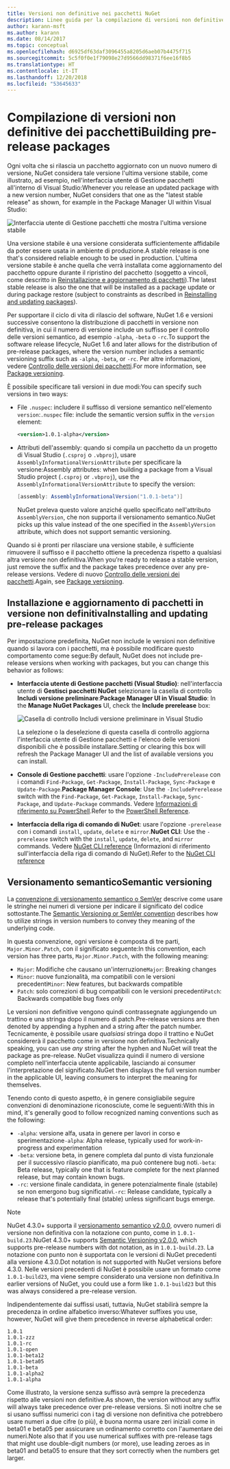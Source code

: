 ```yaml
---
title: Versioni non definitive nei pacchetti NuGet
description: Linee guida per la compilazione di versioni non definitive dei pacchetti
author: karann-msft
ms.author: karann
ms.date: 08/14/2017
ms.topic: conceptual
ms.openlocfilehash: d6925df63daf3096455a8205d6aeb07b4475f715
ms.sourcegitcommit: 5c5f0f0e1f79098e27d9566dd98371f6ee16f8b5
ms.translationtype: HT
ms.contentlocale: it-IT
ms.lasthandoff: 12/20/2018
ms.locfileid: "53645633"
---
```

# <a name="building-pre-release-packages"></a><span data-ttu-id="bf233-103">Compilazione di versioni non definitive dei pacchetti</span><span class="sxs-lookup"><span data-stu-id="bf233-103">Building pre-release packages</span></span>

<span data-ttu-id="bf233-104">Ogni volta che si rilascia un pacchetto aggiornato con un nuovo numero di versione, NuGet considera tale versione l'ultima versione stabile, come illustrato, ad esempio, nell'interfaccia utente di Gestione pacchetti all'interno di Visual Studio:</span><span class="sxs-lookup"><span data-stu-id="bf233-104">Whenever you release an updated package with a new version number, NuGet considers that one as the "latest stable release" as shown, for example in the Package Manager UI within Visual Studio:</span></span>

![Interfaccia utente di Gestione pacchetti che mostra l'ultima versione stabile](media/Prerelease_01-LatestStable.png)

<span data-ttu-id="bf233-106">Una versione stabile è una versione considerata sufficientemente affidabile da poter essere usata in ambiente di produzione.</span><span class="sxs-lookup"><span data-stu-id="bf233-106">A stable release is one that's considered reliable enough to be used in production.</span></span> <span data-ttu-id="bf233-107">L'ultima versione stabile è anche quella che verrà installata come aggiornamento del pacchetto oppure durante il ripristino del pacchetto (soggetto a vincoli, come descritto in [Reinstallazione e aggiornamento di pacchetti](../consume-packages/reinstalling-and-updating-packages.md)).</span><span class="sxs-lookup"><span data-stu-id="bf233-107">The latest stable release is also the one that will be installed as a package update or during package restore (subject to constraints as described in [Reinstalling and updating packages](../consume-packages/reinstalling-and-updating-packages.md)).</span></span>

<span data-ttu-id="bf233-108">Per supportare il ciclo di vita di rilascio del software, NuGet 1.6 e versioni successive consentono la distribuzione di pacchetti in versione non definitiva, in cui il numero di versione include un suffisso per il controllo delle versioni semantico, ad esempio `-alpha`, `-beta` o `-rc`.</span><span class="sxs-lookup"><span data-stu-id="bf233-108">To support the software release lifecycle, NuGet 1.6 and later allows for the distribution of pre-release packages, where the version number includes a semantic versioning suffix such as `-alpha`, `-beta`, or `-rc`.</span></span> <span data-ttu-id="bf233-109">Per altre informazioni, vedere [Controllo delle versioni dei pacchetti](../reference/package-versioning.md#pre-release-versions).</span><span class="sxs-lookup"><span data-stu-id="bf233-109">For more information, see [Package versioning](../reference/package-versioning.md#pre-release-versions).</span></span>

<span data-ttu-id="bf233-110">È possibile specificare tali versioni in due modi:</span><span class="sxs-lookup"><span data-stu-id="bf233-110">You can specify such versions in two ways:</span></span>

- <span data-ttu-id="bf233-111">File `.nuspec`: includere il suffisso di versione semantico nell'elemento `version`:</span><span class="sxs-lookup"><span data-stu-id="bf233-111">`.nuspec` file: include the semantic version suffix in the `version` element:</span></span>

    ```xml
    <version>1.0.1-alpha</version>
    ```

- <span data-ttu-id="bf233-112">Attributi dell'assembly: quando si compila un pacchetto da un progetto di Visual Studio (`.csproj` o `.vbproj`), usare `AssemblyInformationalVersionAttribute` per specificare la versione:</span><span class="sxs-lookup"><span data-stu-id="bf233-112">Assembly attributes: when building a package from a Visual Studio project (`.csproj` or `.vbproj`), use the `AssemblyInformationalVersionAttribute` to specify the version:</span></span>

    ```cs
    [assembly: AssemblyInformationalVersion("1.0.1-beta")]
    ```

    <span data-ttu-id="bf233-113">NuGet preleva questo valore anziché quello specificato nell'attributo `AssemblyVersion`, che non supporta il versionamento semantico.</span><span class="sxs-lookup"><span data-stu-id="bf233-113">NuGet picks up this value instead of the one specified in the `AssemblyVersion` attribute, which does not support semantic versioning.</span></span>

<span data-ttu-id="bf233-114">Quando si è pronti per rilasciare una versione stabile, è sufficiente rimuovere il suffisso e il pacchetto ottiene la precedenza rispetto a qualsiasi altra versione non definitiva.</span><span class="sxs-lookup"><span data-stu-id="bf233-114">When you’re ready to release a stable version, just remove the suffix and the package takes precedence over any pre-release versions.</span></span> <span data-ttu-id="bf233-115">Vedere di nuovo [Controllo delle versioni dei pacchetti](../reference/package-versioning.md#pre-release-versions).</span><span class="sxs-lookup"><span data-stu-id="bf233-115">Again, see [Package versioning](../reference/package-versioning.md#pre-release-versions).</span></span>

## <a name="installing-and-updating-pre-release-packages"></a><span data-ttu-id="bf233-116">Installazione e aggiornamento di pacchetti in versione non definitiva</span><span class="sxs-lookup"><span data-stu-id="bf233-116">Installing and updating pre-release packages</span></span>

<span data-ttu-id="bf233-117">Per impostazione predefinita, NuGet non include le versioni non definitive quando si lavora con i pacchetti, ma è possibile modificare questo comportamento come segue:</span><span class="sxs-lookup"><span data-stu-id="bf233-117">By default, NuGet does not include pre-release versions when working with packages, but you can change this behavior as follows:</span></span>

- <span data-ttu-id="bf233-118">**Interfaccia utente di Gestione pacchetti (Visual Studio)**: nell'interfaccia utente di **Gestisci pacchetti NuGet** selezionare la casella di controllo **Includi versione preliminare**:</span><span class="sxs-lookup"><span data-stu-id="bf233-118">**Package Manager UI in Visual Studio**: In the **Manage NuGet Packages** UI, check the **Include prerelease** box:</span></span>

    ![Casella di controllo Includi versione preliminare in Visual Studio](media/Prerelease_02-CheckPrerelease.png)

    <span data-ttu-id="bf233-120">La selezione o la deselezione di questa casella di controllo aggiorna l'interfaccia utente di Gestione pacchetti e l'elenco delle versioni disponibili che è possibile installare.</span><span class="sxs-lookup"><span data-stu-id="bf233-120">Setting or clearing this box will refresh the Package Manager UI and the list of available versions you can install.</span></span>

- <span data-ttu-id="bf233-121">**Console di Gestione pacchetti**: usare l'opzione `-IncludePrerelease` con i comandi `Find-Package`, `Get-Package`, `Install-Package`, `Sync-Package` e `Update-Package`.</span><span class="sxs-lookup"><span data-stu-id="bf233-121">**Package Manager Console**: Use the `-IncludePrerelease` switch with the `Find-Package`, `Get-Package`, `Install-Package`, `Sync-Package`, and `Update-Package` commands.</span></span> <span data-ttu-id="bf233-122">Vedere [Informazioni di riferimento su PowerShell](../tools/powershell-reference.md).</span><span class="sxs-lookup"><span data-stu-id="bf233-122">Refer to the [PowerShell Reference](../tools/powershell-reference.md).</span></span>

- <span data-ttu-id="bf233-123">**Interfaccia della riga di comando di NuGet**: usare l'opzione `-prerelease` con i comandi `install`, `update`, `delete` e `mirror`.</span><span class="sxs-lookup"><span data-stu-id="bf233-123">**NuGet CLI**: Use the `-prerelease` switch with the `install`, `update`, `delete`, and `mirror` commands.</span></span> <span data-ttu-id="bf233-124">Vedere [NuGet CLI reference](../tools/nuget-exe-cli-reference.md) (Informazioni di riferimento sull'interfaccia della riga di comando di NuGet).</span><span class="sxs-lookup"><span data-stu-id="bf233-124">Refer to the [NuGet CLI reference](../tools/nuget-exe-cli-reference.md)</span></span>

## <a name="semantic-versioning"></a><span data-ttu-id="bf233-125">Versionamento semantico</span><span class="sxs-lookup"><span data-stu-id="bf233-125">Semantic versioning</span></span>

<span data-ttu-id="bf233-126">La [convenzione di versionamento semantico o SemVer](http://semver.org/spec/v1.0.0.html) descrive come usare le stringhe nei numeri di versione per indicare il significato del codice sottostante.</span><span class="sxs-lookup"><span data-stu-id="bf233-126">The [Semantic Versioning or SemVer convention](http://semver.org/spec/v1.0.0.html) describes how to utilize strings in version numbers to convey they meaning of the underlying code.</span></span>

<span data-ttu-id="bf233-127">In questa convenzione, ogni versione è composta di tre parti, `Major.Minor.Patch`, con il significato seguente:</span><span class="sxs-lookup"><span data-stu-id="bf233-127">In this convention, each version has three parts, `Major.Minor.Patch`, with the following meaning:</span></span>

- <span data-ttu-id="bf233-128">`Major`: Modifiche che causano un'interruzione</span><span class="sxs-lookup"><span data-stu-id="bf233-128">`Major`: Breaking changes</span></span>
- <span data-ttu-id="bf233-129">`Minor`: nuove funzionalità, ma compatibili con le versioni precedenti</span><span class="sxs-lookup"><span data-stu-id="bf233-129">`Minor`: New features, but backwards compatible</span></span>
- <span data-ttu-id="bf233-130">`Patch`: solo correzioni di bug compatibili con le versioni precedenti</span><span class="sxs-lookup"><span data-stu-id="bf233-130">`Patch`: Backwards compatible bug fixes only</span></span>

<span data-ttu-id="bf233-131">Le versioni non definitive vengono quindi contrassegnate aggiungendo un trattino e una stringa dopo il numero di patch.</span><span class="sxs-lookup"><span data-stu-id="bf233-131">Pre-release versions are then denoted by appending a hyphen and a string after the patch number.</span></span> <span data-ttu-id="bf233-132">Tecnicamente, è possibile usare *qualsiasi* stringa dopo il trattino e NuGet considererà il pacchetto come in versione non definitiva.</span><span class="sxs-lookup"><span data-stu-id="bf233-132">Technically speaking, you can use *any* string after the hyphen and NuGet will treat the package as pre-release.</span></span> <span data-ttu-id="bf233-133">NuGet visualizza quindi il numero di versione completo nell'interfaccia utente applicabile, lasciando ai consumer l'interpretazione del significato.</span><span class="sxs-lookup"><span data-stu-id="bf233-133">NuGet then displays the full version number in the applicable UI, leaving consumers to interpret the meaning for themselves.</span></span>

<span data-ttu-id="bf233-134">Tenendo conto di questo aspetto, è in genere consigliabile seguire convenzioni di denominazione riconosciute, come le seguenti:</span><span class="sxs-lookup"><span data-stu-id="bf233-134">With this in mind, it's generally good to follow recognized naming conventions such as the following:</span></span>

- <span data-ttu-id="bf233-135">`-alpha`: versione alfa, usata in genere per lavori in corso e sperimentazione</span><span class="sxs-lookup"><span data-stu-id="bf233-135">`-alpha`: Alpha release, typically used for work-in-progress and experimentation</span></span>
- <span data-ttu-id="bf233-136">`-beta`: versione beta, in genere completa dal punto di vista funzionale per il successivo rilascio pianificato, ma può contenere bug noti.</span><span class="sxs-lookup"><span data-stu-id="bf233-136">`-beta`: Beta release, typically one that is feature complete for the next planned release, but may contain known bugs.</span></span>
- <span data-ttu-id="bf233-137">`-rc`: versione finale candidata, in genere potenzialmente finale (stabile) se non emergono bug significativi.</span><span class="sxs-lookup"><span data-stu-id="bf233-137">`-rc`: Release candidate, typically a release that's potentially final (stable) unless significant bugs emerge.</span></span>

> [!Note]
> <span data-ttu-id="bf233-138">NuGet 4.3.0+ supporta il [versionamento semantico v2.0.0](http://semver.org/spec/v2.0.0.html), ovvero numeri di versione non definitiva con la notazione con punto, come in `1.0.1-build.23`.</span><span class="sxs-lookup"><span data-stu-id="bf233-138">NuGet 4.3.0+ supports [Semantic Versioning v2.0.0](http://semver.org/spec/v2.0.0.html), which supports pre-release numbers with dot notation, as in `1.0.1-build.23`.</span></span> <span data-ttu-id="bf233-139">La notazione con punto non è supportata con le versioni di NuGet precedenti alla versione 4.3.0.</span><span class="sxs-lookup"><span data-stu-id="bf233-139">Dot notation is not supported with NuGet versions before 4.3.0.</span></span> <span data-ttu-id="bf233-140">Nelle versioni precedenti di NuGet è possibile usare un formato come `1.0.1-build23`, ma viene sempre considerato una versione non definitiva.</span><span class="sxs-lookup"><span data-stu-id="bf233-140">In earlier versions of NuGet, you could use a form like `1.0.1-build23` but this was always considered a pre-release version.</span></span>

<span data-ttu-id="bf233-141">Indipendentemente dai suffissi usati, tuttavia, NuGet stabilirà sempre la precedenza in ordine alfabetico inverso:</span><span class="sxs-lookup"><span data-stu-id="bf233-141">Whatever suffixes you use, however, NuGet will give them precedence in reverse alphabetical order:</span></span>

    1.0.1
    1.0.1-zzz
    1.0.1-rc
    1.0.1-open
    1.0.1-beta12
    1.0.1-beta05
    1.0.1-beta
    1.0.1-alpha2
    1.0.1-alpha

<span data-ttu-id="bf233-142">Come illustrato, la versione senza suffisso avrà sempre la precedenza rispetto alle versioni non definitive.</span><span class="sxs-lookup"><span data-stu-id="bf233-142">As shown, the version without any suffix will always take precedence over pre-release versions.</span></span> <span data-ttu-id="bf233-143">Si noti inoltre che se si usano suffissi numerici con i tag di versione non definitiva che potrebbero usare numeri a due cifre (o più), è buona norma usare zeri iniziali come in beta01 e beta05 per assicurare un ordinamento corretto con l'aumentare dei numeri.</span><span class="sxs-lookup"><span data-stu-id="bf233-143">Note also that if you use numerical suffixes with pre-release tags that might use double-digit numbers (or more), use leading zeroes as in beta01 and beta05 to ensure that they sort correctly when the numbers get larger.</span></span>
